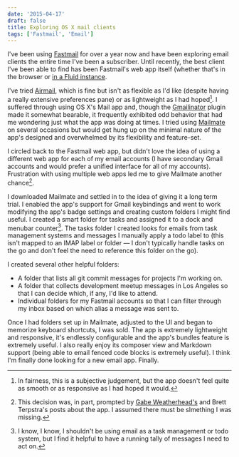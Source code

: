 ```yaml
---
date: '2015-04-17'
draft: false
title: Exploring OS X mail clients
tags: ['Fastmail', 'Email']
---
```


I've been using [Fastmail](https://www.fastmail.com/?STKI=11917049) for over a year now and have been exploring email clients the entire time I've been a subscriber. Until recently, the best client I've been able to find has been Fastmail's web app itself (whether that's in the browser or [in a Fluid instance](http://coryd.me/notes/fastmail-in-fluid-app).<!-- excerpt -->

I've tried [Airmail](http://airmailapp.com/), which is fine but isn't as flexible as I'd like (despite having a really extensive preferences pane) or as lightweight as I had hoped[^1]. I suffered through using OS X's Mail app and, though the [Gmailinator](https://github.com/nompute/GMailinator) plugin made it somewhat bearable, it frequently exhibited odd behavior that had me wondering just what the app was doing at times. I tried using [Mailmate](http://freron.com) on several occasions but would get hung up on the minimal nature of the app's designed and overwhelmed by its flexibility and feature-set.

I circled back to the Fastmail web app, but didn't love the idea of using a different web app for each of my email accounts (I have secondary Gmail accounts and would prefer a unified interface for all of my accounts). Frustration with using multiple web apps led me to give Mailmate another chance[^2].

I downloaded Mailmate and settled in to the idea of giving it a long term trial. I enabled the app's support for Gmail keybindings and went to work modifying the app's badge settings and creating custom folders I might find useful. I created a smart folder for tasks and assigned it to a dock and menubar counter[^3]. The tasks folder I created looks for emails from task management systems and messages I manually apply a todo label to (this isn't mapped to an IMAP label or folder — I don't typically handle tasks on the go and don't feel the need to reference this folder on the go).

I created several other helpful folders:

- A folder that lists all git commit messages for projects I'm working on.
- A folder that collects development meetup messages in Los Angeles so that I can decide which, if any, I'd like to attend.
- Individual folders for my Fastmail accounts so that I can filter through my inbox based on which alias a message was sent to.

Once I had folders set up in Mailmate, adjusted to the UI and began to memorize keyboard shortcuts, I was sold. The app is extremely lightweight and responsive, it's endlessly configurable and the app's bundles feature is extremely useful. I also really enjoy its composer view and Markdown support (being able to email fenced code blocks is extremely useful). I think I'm finally done looking for a new email app. Finally.

[^1]: In fairness, this is a subjective judgement, but the app doesn't feel quite as smooth or as responsive as I had hoped it would.
[^2]: This decision was, in part, prompted by [Gabe Weatherhead's](http://www.macdrifter.com/tag/mailmate.html) and Brett Terpstra's posts about the app. I assumed there must be slmething I was missing.
[^3]: I know, I know, I shouldn't be using email as a task management or todo system, but I find it helpful to have a running tally of messages I need to act on.

